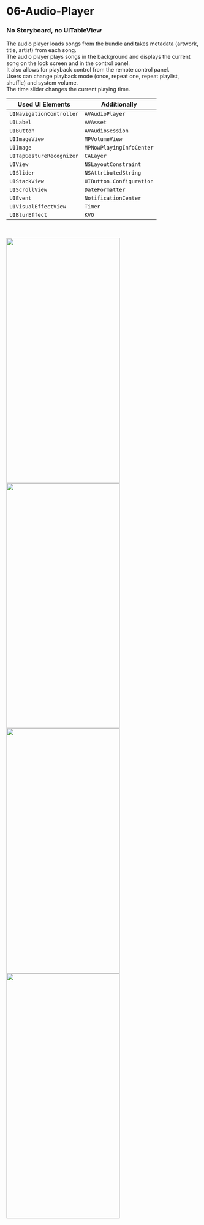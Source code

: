 # 06-Audio-Player

### No Storyboard, no UITableView

The audio player loads songs from the bundle and takes metadata (artwork, title, artist) from each song.  
The audio player plays songs in the background and displays the current song on the lock screen and in the control panel.  
It also allows for playback control from the remote control panel.  
Users can change playback mode (once, repeat one, repeat playlist, shuffle) and system volume.  
The time slider changes the current playing time.

| Used UI Elements | Additionally |
--- | ---
| `UINavigationController` | `AVAudioPlayer`
| `UILabel` | `AVAsset`
| `UIButton` | `AVAudioSession`
| `UIImageView` | `MPVolumeView`
| `UIImage` | `MPNowPlayingInfoCenter`
| `UITapGestureRecognizer` | `CALayer`
| `UIView` | `NSLayoutConstraint`
| `UISlider` | `NSAttributedString`
| `UIStackView` | `UIButton.Configuration`
| `UIScrollView` | `DateFormatter`
| `UIEvent` | `NotificationCenter`
| `UIVisualEffectView` | `Timer`
| `UIBlurEffect` | `KVO`
<br>

<img src="https://user-images.githubusercontent.com/80542175/178109948-6081458f-79c6-4026-bb0d-0c925cfc21c3.gif" height=640 width=296><img src="https://user-images.githubusercontent.com/80542175/178109956-155bdd95-463d-4b3b-9e73-005b0669945b.gif" height=640 width=296><img src="https://user-images.githubusercontent.com/80542175/178109962-f792681b-6245-4e71-ac27-0c79e75796e2.gif" height=640 width=296><img src="https://user-images.githubusercontent.com/80542175/178110318-2ea8eae0-7c4d-4b1e-9773-abf727efbf24.gif" height=640 width=296>
